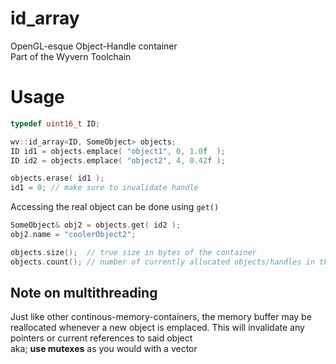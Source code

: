 # id_array
OpenGL-esque Object-Handle container  
Part of the Wyvern Toolchain

# Usage
```cpp
typedef uint16_t ID;

wv::id_array<ID, SomeObject> objects;
ID id1 = objects.emplace( "object1", 0, 1.0f  );
ID id2 = objects.emplace( "object2", 4, 0.42f );
```
```cpp
objects.erase( id1 );
id1 = 0; // make sure to invalidate handle
```

Accessing the real object can be done using `get()`

```cpp
SomeObject& obj2 = objects.get( id2 );
obj2.name = "coolerObject2";
```

```cpp
objects.size();  // true size in bytes of the container
objects.count(); // number of currently allocated objects/handles in the container
```

## Note on multithreading
Just like other continous-memory-containers, the memory buffer may be reallocated whenever a new object is emplaced. This will invalidate any pointers or current references to said object  
aka; **use mutexes** as you would with a vector 
